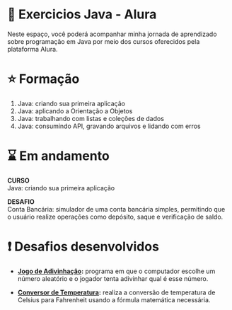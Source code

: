 # 📝 Exercicios Java - Alura 
Neste espaço, você poderá acompanhar minha jornada de aprendizado sobre programação em Java por meio dos cursos oferecidos pela plataforma Alura. 

# ⭐ Formação 
1. Java: criando sua primeira aplicação
2. Java: aplicando a Orientação a Objetos
3. Java: trabalhando com listas e coleções de dados
4. Java: consumindo API, gravando arquivos e lidando com erros

# ⌛ Em andamento
<b>CURSO</b> <br>
  Java: criando sua primeira aplicação

<b>DESAFIO</b> <br>
  Conta Bancária: simulador de uma conta bancária simples, permitindo que o usuário realize operações como depósito, saque e verificação de saldo. 

# ❗ Desafios desenvolvidos
- <b> <a href="https://github.com/silvvju/Exercicios-Java-Alura/blob/main/ExerciciosAlura/src/JogodeAdivinhacao.java">Jogo de Adivinhação</a>:</b> programa em que o computador escolhe um número aleatório e o jogador tenta adivinhar qual é esse número.
  
- <b> <a href="https://github.com/silvvju/Exercicios-Java-Alura/blob/main/ExerciciosAlura/src/ConversorDeTemperatura.java"> Conversor de Temperatura</a>:</b> realiza a conversão de temperatura de Celsius para Fahrenheit usando a fórmula matemática necessária.
